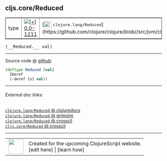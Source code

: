 ## cljs.core/Reduced



 <table border="1">
<tr>
<td>type</td>
<td><a href="https://github.com/cljsinfo/cljs-api-docs/tree/0.0-1211"><img valign="middle" alt="[+] 0.0-1211" title="Added in 0.0-1211" src="https://img.shields.io/badge/+-0.0--1211-lightgrey.svg"></a> </td>
<td>
[<img height="24px" valign="middle" src="http://i.imgur.com/1GjPKvB.png"> <samp>clojure.lang/Reduced</samp>](https://github.com/clojure/clojure/blob//src/jvm/clojure/lang/Reduced.java)
</td>
</tr>
</table>


 <samp>
(__Reduced.__ val)<br>
</samp>

---







Source code @ [github](https://github.com/clojure/clojurescript/blob/r2814/src/cljs/cljs/core.cljs#L894-L896):

```clj
(deftype Reduced [val]
  IDeref
  (-deref [o] val))
```

<!--
Repo - tag - source tree - lines:

 <pre>
clojurescript @ r2814
└── src
    └── cljs
        └── cljs
            └── <ins>[core.cljs:894-896](https://github.com/clojure/clojurescript/blob/r2814/src/cljs/cljs/core.cljs#L894-L896)</ins>
</pre>

-->

---



###### External doc links:

[`clojure.lang/Reduced` @ clojuredocs](http://clojuredocs.org/clojure.lang/Reduced)<br>
[`clojure.lang/Reduced` @ grimoire](http://conj.io/store/v1/org.clojure/clojure/1.7.0-beta3/clj/clojure.lang/Reduced/)<br>
[`clojure.lang/Reduced` @ crossclj](http://crossclj.info/fun/clojure.lang/Reduced.html)<br>
[`cljs.core/Reduced` @ crossclj](http://crossclj.info/fun/cljs.core.cljs/Reduced.html)<br>

---

 <table>
<tr><td>
<img valign="middle" align="right" width="48px" src="http://i.imgur.com/Hi20huC.png">
</td><td>
Created for the upcoming ClojureScript website.<br>
[edit here] | [learn how]
</td></tr></table>

[edit here]:https://github.com/cljsinfo/cljs-api-docs/blob/master/cljsdoc/cljs.core/Reduced.cljsdoc
[learn how]:https://github.com/cljsinfo/cljs-api-docs/wiki/cljsdoc-files

<!--

This information was too distracting to show to readers, but I'll leave it
commented here since it is helpful to:

- pretty-print the data used to generate this document
- and show how to retrieve that data



The API data for this symbol:

```clj
{:ns "cljs.core",
 :name "Reduced",
 :signature ["[val]"],
 :history [["+" "0.0-1211"]],
 :type "type",
 :full-name-encode "cljs.core/Reduced",
 :source {:code "(deftype Reduced [val]\n  IDeref\n  (-deref [o] val))",
          :title "Source code",
          :repo "clojurescript",
          :tag "r2814",
          :filename "src/cljs/cljs/core.cljs",
          :lines [894 896]},
 :full-name "cljs.core/Reduced",
 :clj-symbol "clojure.lang/Reduced"}

```

Retrieve the API data for this symbol:

```clj
;; from Clojure REPL
(require '[clojure.edn :as edn])
(-> (slurp "https://raw.githubusercontent.com/cljsinfo/cljs-api-docs/catalog/cljs-api.edn")
    (edn/read-string)
    (get-in [:symbols "cljs.core/Reduced"]))
```

-->
